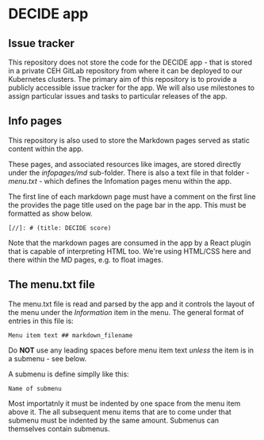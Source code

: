 # DECIDE app

## Issue tracker
This repository does not store the code for the DECIDE 
app - that is stored in a private CEH GitLab repository from where it 
can be deployed to our Kubernetes clusters. The primary aim of this repository
is to provide a publicly accessible issue tracker for the app. We will also use 
milestones to assign particular issues and tasks
to particular releases of the app.

## Info pages
This repository is also used to store the Markdown pages served
as static content within the app.

These pages, and associated resources like images, are stored
directly under the *infopages/md* sub-folder. There is also a text file
in that folder - *menu.txt* - which defines the Infomation
pages menu within the app. 

The first line of each markdown page must have
a comment on the first line the provides the page title used 
on the page bar in the app. This must be formatted as show below.
```
[//]: # (title: DECIDE score)
```
Note that the markdown pages are consumed in the app by a React
plugin that is capable of interpreting HTML too. We're using HTML/CSS
here and there within the MD pages, e.g. to float images.

## The menu.txt file
The menu.txt file is read and parsed by the app and it controls the
layout of the menu under the _Information_ item in the menu. The general
format of entries in this file is:
```
Menu item text ## markdown_filename
```
Do **NOT** use any leading spaces before menu item text _unless_ the 
item is in a submenu - see below.

A submenu is define simplly like this:
```
Name of submenu
```
Most importatnly it must be indented by one space from the menu
item above it. The all subsequent menu items that are
to come under that submenu must be indented by the same amount.
Submenus can themselves contain submenus.

